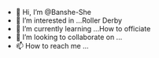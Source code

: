 - 👋 Hi, I’m @Banshe-She
- 👀 I’m interested in ...Roller Derby
- 🌱 I’m currently learning ...How to officiate
- 💞️ I’m looking to collaborate on ...
- 📫 How to reach me ...

<!---
Banshe-She/Banshe-She is a ✨ special ✨ repository because its `README.md` (this file) appears on your GitHub profile.
You can click the Preview link to take a look at your changes.
--->
